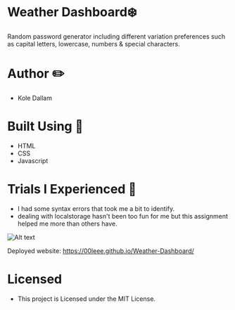 # Weather Dashboard❄️
Random password generator including different variation preferences such as capital letters, lowercase, numbers &amp; special characters. 

# Author ✏️
- Kole Dallam

# Built Using 🚧
- HTML 
- CSS 
- Javascript 

# Trials I Experienced 💢
- I had some syntax errors that took me a bit to identify.
- dealing with localstorage hasn't been too fun for me but this assignment helped me more than others have.

![Alt text](https://i.imgur.com/Kb754DG.png)

Deployed website: https://00leee.github.io/Weather-Dashboard/

# Licensed
- This project is Licensed under the MIT License.
